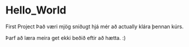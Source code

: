 # Hello_World
First Project
Það væri mjög sniðugt hjá mér að actually klára þennan kúrs.

Þarf að læra meira get ekki beðið eftir að hætta. :)


